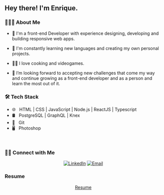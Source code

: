 <h2> Hey there! I'm Enrique.</h2>

<h3> 👨🏻‍💻 About Me </h3>

- 🔭 I'm a front-end Developer with experience designing, developing and building responsive web apps.

- 🌱 I'm constantly learning new languages and creating my own personal projects.

- 🚴‍♂️ I love cooking and videogames.

- 👯 I’m looking forward to accepting new challenges that come my way and continue growing as a front-end developer and as a person and learn the most out of it.

<h3>🛠 Tech Stack</h3>

- 🌐 &nbsp; HTML | CSS | JavaScript | Node.js | ReactJS | Typescript
- 🛢 &nbsp; PostgreSQL | GraphQL | Knex
- 🔧 &nbsp; Git
- 🖥 &nbsp; Photoshop

<br/>

<h3> 🤝🏻 Connect with Me </h3>

<p align="center">
<a href="https://www.linkedin.com/in/enriquealonsoarguelles/"><img alt="LinkedIn" src="https://img.shields.io/badge/LinkedIn-Enrique%20Alonso%20Arguelles-blue?style=flat-square&logo=linkedin"></a>
<a href="mailto:enriquealonso608@hotmail.com"><img alt="Email" src="https://img.shields.io/badge/Email-enriquealonso608@hotmail.com-blue?style=flat-square&logo=gmail"></a>
</p>

<h3> Resume </h3>
<p align="center">
<a href="https://hakron.github.io/resume/">Resume</a>
</p>
